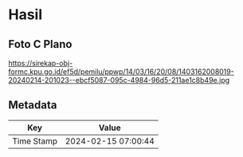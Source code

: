 # Hasil

## Foto C Plano

https://sirekap-obj-formc.kpu.go.id/ef5d/pemilu/ppwp/14/03/16/20/08/1403162008019-20240214-201023--ebcf5087-095c-4984-96d5-211ae1c8b49e.jpg


## Metadata

| Key        | Value               |
| ---------- | ------------------- |
| Time Stamp | 2024-02-15 07:00:44 |



